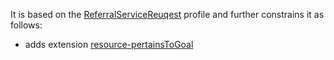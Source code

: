 It is based on the [ReferralServiceReuqest](StructureDefinition-ReferralServiceRequest.html) profile and further constrains it as follows:
* adds extension [resource-pertainsToGoal]({{site.data.fhir.path}}extension-resource-pertainstogoal.html)
